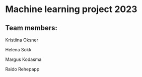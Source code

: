 # Machine learning project 2023

## Team members:

Kristiina Oksner

Helena Sokk

Margus Kodasma

Raido Rehepapp

